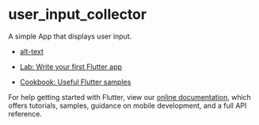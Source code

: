# user_input_collector

A simple App that displays user input.

- [alt-text](https://github.com/eazypizzy/user_input_display/blob/main/app_gif.gif)

- [Lab: Write your first Flutter app](https://flutter.dev/docs/get-started/codelab)
- [Cookbook: Useful Flutter samples](https://flutter.dev/docs/cookbook)

For help getting started with Flutter, view our
[online documentation](https://flutter.dev/docs), which offers tutorials,
samples, guidance on mobile development, and a full API reference.
